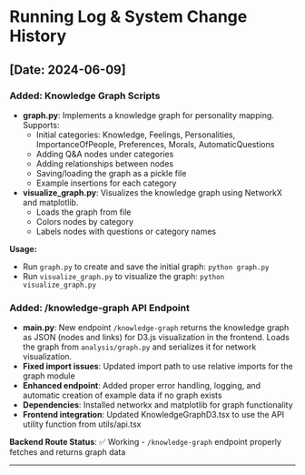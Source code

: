 # Running Log & System Change History

## [Date: 2024-06-09]

### Added: Knowledge Graph Scripts
- **graph.py**: Implements a knowledge graph for personality mapping. Supports:
  - Initial categories: Knowledge, Feelings, Personalities, ImportanceOfPeople, Preferences, Morals, AutomaticQuestions
  - Adding Q&A nodes under categories
  - Adding relationships between nodes
  - Saving/loading the graph as a pickle file
  - Example insertions for each category
- **visualize_graph.py**: Visualizes the knowledge graph using NetworkX and matplotlib.
  - Loads the graph from file
  - Colors nodes by category
  - Labels nodes with questions or category names

**Usage:**
- Run `graph.py` to create and save the initial graph: `python graph.py`
- Run `visualize_graph.py` to visualize the graph: `python visualize_graph.py`

### Added: /knowledge-graph API Endpoint
- **main.py**: New endpoint `/knowledge-graph` returns the knowledge graph as JSON (nodes and links) for D3.js visualization in the frontend. Loads the graph from `analysis/graph.py` and serializes it for network visualization.
- **Fixed import issues**: Updated import path to use relative imports for the graph module
- **Enhanced endpoint**: Added proper error handling, logging, and automatic creation of example data if no graph exists
- **Dependencies**: Installed networkx and matplotlib for graph functionality
- **Frontend integration**: Updated KnowledgeGraphD3.tsx to use the API utility function from utils/api.tsx

**Backend Route Status**: ✅ Working - `/knowledge-graph` endpoint properly fetches and returns graph data

--- 
